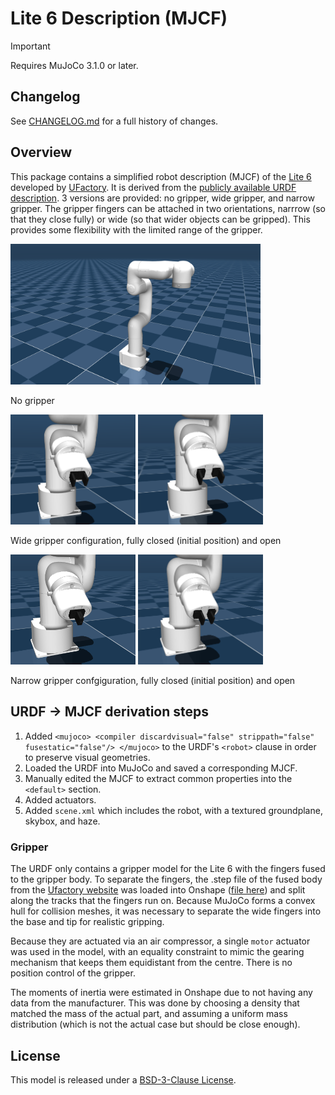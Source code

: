# Lite 6 Description (MJCF)

> [!IMPORTANT]
> Requires MuJoCo 3.1.0 or later.

## Changelog

See [CHANGELOG.md](./CHANGELOG.md) for a full history of changes.

## Overview

This package contains a simplified robot description (MJCF) of the
[Lite 6](https://www.ufactory.cc/product-page/ufactory-lite-6) developed by
[UFactory](https://www.ufactory.cc/). It is derived from the [publicly available
URDF
description](https://github.com/xArm-Developer/xarm_ros2/tree/master/xarm_description/urdf/lite6). 3 versions are provided: no gripper, wide gripper, and narrow gripper. The gripper fingers can be attached in two orientations, narrrow (so that they close fully) or wide (so that wider objects can be gripped). This provides some flexibility with the limited range of the gripper.

<p float="left">
  <img src="lite6.png" width="400">
  <figcaption>No gripper</figcaption>
</p>

<p float="left">
  <img src="lite6_gripper_wide_closed.png" width="200">
  <img src="lite6_gripper_wide_open.png" width="200">
  <figcaption>Wide gripper configuration, fully closed (initial position) and open</figcaption>
</p>

<p float="left">
  <img src="lite6_gripper_narrow_closed.png" width="200">
  <img src="lite6_gripper_narrow_open.png" width="200">
  <figcaption>Narrow gripper confgiguration, fully closed (initial position) and open</figcaption>
</p>

## URDF → MJCF derivation steps

1. Added `<mujoco> <compiler discardvisual="false" strippath="false" fusestatic="false"/> </mujoco>` to the URDF's
   `<robot>` clause in order to preserve visual geometries.
2. Loaded the URDF into MuJoCo and saved a corresponding MJCF.
3. Manually edited the MJCF to extract common properties into the `<default>` section.
4. Added actuators.
5. Added `scene.xml` which includes the robot, with a textured groundplane, skybox, and haze.

### Gripper

The URDF only contains a gripper model for the Lite 6 with the fingers fused to the gripper body. To separate the fingers, the .step file of the fused body from the [Ufactory website](https://usa.ufactory.cc/download-lite6-robot) was loaded into Onshape ([file here](https://cad.onshape.com/documents/f60aac1c8ff6af8f490dc855/w/5c0df4bc7414802fc89a514e/e/7dc41825dd66894c14b085ca?renderMode=0&uiState=66bdfb41f48d6a182064f4a4)) and split along the tracks that the fingers run on.  Because MuJoCo forms a convex hull for collision meshes, it was necessary to separate the wide fingers into the base and tip for realistic gripping.

Because they are actuated via an air compressor, a single `motor` actuator was used in the model, with an equality constraint to mimic the gearing mechanism that keeps them equidistant from the centre. There is no position control of the gripper.

The moments of inertia were estimated in Onshape due to not having any data from the manufacturer. This was done by choosing a density that matched the mass of the actual part, and assuming a uniform mass distribution (which is not the actual case but should be close enough).




## License

This model is released under a [BSD-3-Clause License](LICENSE).
